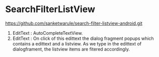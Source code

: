 # SearchFilterListView
https://github.com/sanketwarule/search-filter-listview-android.git
1. EditText : AutoCompleteTextView.
2. EditText : On click of this edittext the dialog fragment popups which contains a edittext and a listview.
              As we type in the edittext of dialogframent, the listview items are fitered accordingly.
